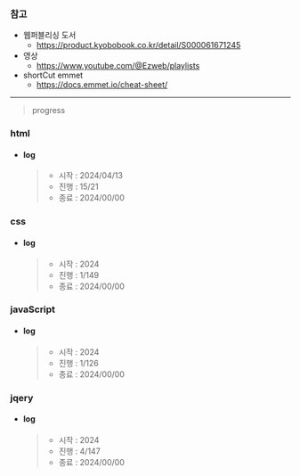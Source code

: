 ### 참고

- 웹퍼블리싱 도서
  - https://product.kyobobook.co.kr/detail/S000061671245
- 영상
  - https://www.youtube.com/@Ezweb/playlists
- shortCut emmet
  - https://docs.emmet.io/cheat-sheet/

---

> progress

### html

- #### log

  > - 시작 : 2024/04/13
  > - 진행 : 15/21
  > - 종료 : 2024/00/00

### css

- #### log
  > - 시작 : 2024
  > - 진행 : 1/149
  > - 종료 : 2024/00/00

### javaScript

- #### log
  > - 시작 : 2024
  > - 진행 : 1/126
  > - 종료 : 2024/00/00

### jqery

- #### log
  > - 시작 : 2024
  > - 진행 : 4/147
  > - 종료 : 2024/00/00
